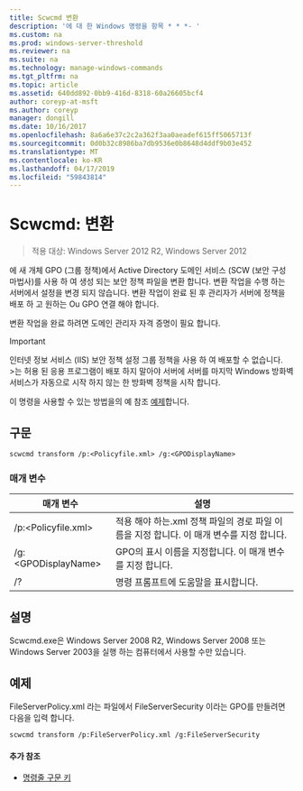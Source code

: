 ```yaml
---
title: Scwcmd 변환
description: '에 대 한 Windows 명령을 항목 * * *- '
ms.custom: na
ms.prod: windows-server-threshold
ms.reviewer: na
ms.suite: na
ms.technology: manage-windows-commands
ms.tgt_pltfrm: na
ms.topic: article
ms.assetid: 640dd892-0bb9-416d-8318-60a26605bcf4
author: coreyp-at-msft
ms.author: coreyp
manager: dongill
ms.date: 10/16/2017
ms.openlocfilehash: 8a6a6e37c2c2a362f3aa0aeadef615ff5065713f
ms.sourcegitcommit: 0d0b32c8986ba7db9536e0b8648d4ddf9b03e452
ms.translationtype: MT
ms.contentlocale: ko-KR
ms.lasthandoff: 04/17/2019
ms.locfileid: "59843814"
---
```

# <a name="scwcmd-transform"></a>Scwcmd: 변환

> 적용 대상: Windows Server 2012 R2, Windows Server 2012

에 새 개체 GPO (그룹 정책)에서 Active Directory 도메인 서비스 (SCW (보안 구성 마법사)를 사용 하 여 생성 되는 보안 정책 파일을 변환 합니다. 변환 작업을 수행 하는 서버에서 설정을 변경 되지 않습니다. 변환 작업이 완료 된 후 관리자가 서버에 정책을 배포 하 고 원하는 Ou GPO 연결 해야 합니다.

변환 작업을 완료 하려면 도메인 관리자 자격 증명이 필요 합니다.

> [!IMPORTANT]
> 인터넷 정보 서비스 (IIS) 보안 정책 설정 그룹 정책을 사용 하 여 배포할 수 없습니다.</br>>는 허용 된 응용 프로그램이 배포 하지 말아야 서버에 서버를 마지막 Windows 방화벽 서비스가 자동으로 시작 하지 않는 한 방화벽 정책을 시작 합니다.

이 명령을 사용할 수 있는 방법을의 예 참조 [예제](#BKMK_Examples)합니다.

## <a name="syntax"></a>구문

```
scwcmd transform /p:<Policyfile.xml> /g:<GPODisplayName>
```

### <a name="parameters"></a>매개 변수

|매개 변수|설명|
|---------|-----------|
|/p:\<Policyfile.xml>|적용 해야 하는.xml 정책 파일의 경로 파일 이름을 지정 합니다. 이 매개 변수를 지정 합니다.|
|/g:\<GPODisplayName>|GPO의 표시 이름을 지정합니다. 이 매개 변수를 지정 합니다.|
|/?|명령 프롬프트에 도움말을 표시합니다.|

## <a name="remarks"></a>설명

Scwcmd.exe은 Windows Server 2008 R2, Windows Server 2008 또는 Windows Server 2003을 실행 하는 컴퓨터에서 사용할 수만 있습니다.

## <a name="BKMK_Examples"></a>예제

FileServerPolicy.xml 라는 파일에서 FileServerSecurity 이라는 GPO를 만들려면 다음을 입력 합니다.
```
scwcmd transform /p:FileServerPolicy.xml /g:FileServerSecurity
```

#### <a name="additional-references"></a>추가 참조

-   [명령줄 구문 키](command-line-syntax-key.md)